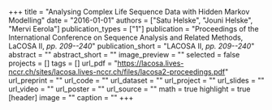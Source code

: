 +++
title = "Analysing Complex Life Sequence Data with Hidden Markov Modelling"
date = "2016-01-01"
authors = ["Satu Helske", "Jouni Helske", "Mervi Eerola"]
publication_types = ["1"]
publication = "Proceedings of the International Conference on Sequence Analysis and Related Methods, LaCOSA II, _pp. 209--240_"
publication_short = "LACOSA II, _pp. 209--240_"
abstract = ""
abstract_short = ""
image_preview = ""
selected = false
projects = []
tags = []
url_pdf = "https://lacosa.lives-nccr.ch/sites/lacosa.lives-nccr.ch/files/lacosa2-proceedings.pdf"
url_preprint = ""
url_code = ""
url_dataset = ""
url_project = ""
url_slides = ""
url_video = ""
url_poster = ""
url_source = ""
math = true
highlight = true
[header]
image = ""
caption = ""
+++
